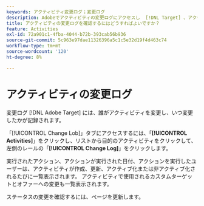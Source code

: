 ```yaml
---
keywords: アクティビティ変更ログ；変更ログ
description: Adobeでアクティビティの変更ログにアクセスし  [!DNL Target] 、アクティビティを変更したユーザーと変更が発生したタイミングの記録を表示します。
title: アクティビティの変更ログを確認するにはどうすればよいですか？
feature: Activities
exl-id: 72a901c1-4fba-4044-b72b-393cab56b936
source-git-commit: 5c963e97dae11326396a5c1c5e32d19f4d463c74
workflow-type: tm+mt
source-wordcount: '120'
ht-degree: 8%

---
```


# アクティビティの変更ログ

変更ログ [!DNL Adobe Target] には、誰がアクティビティを変更し、いつ変更したかが記録されます。

「[!UICONTROL Change Lob]」タブにアクセスするには、「**[!UICONTROL Activities]**」をクリックし、リストから目的のアクティビティをクリックして、左側のレールの「**[!UICONTROL Change Log]**」をクリックします。

実行されたアクション、アクションが実行された日付、アクションを実行したユーザーは、アクティビティが作成、更新、アクティブ化または非アクティブ化されるたびに一覧表示されます。 アクティビティで使用されるカスタムターゲットとオファーへの変更も一覧表示されます。

ステータスの変更を確認するには、ページを更新します。

